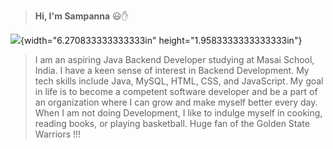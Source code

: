 > **Hi, I'm Sampanna** 😃✋

![](vertopal_d4fc88e4a5704547bc18c4136d02093e/media/image1.png){width="6.270833333333333in"
height="1.9583333333333333in"}

> I am an aspiring Java Backend Developer studying at Masai School,
> India. I have a keen sense of interest in Backend Development. My tech
> skills include Java, MySQL, HTML, CSS, and JavaScript. My goal in life
> is to become a competent software developer and be a part of an
> organization where I can grow and make myself better every day. When I
> am not doing Development, I like to indulge myself in cooking, reading
> books, or playing basketball. Huge fan of the Golden State Warriors
> !!!
